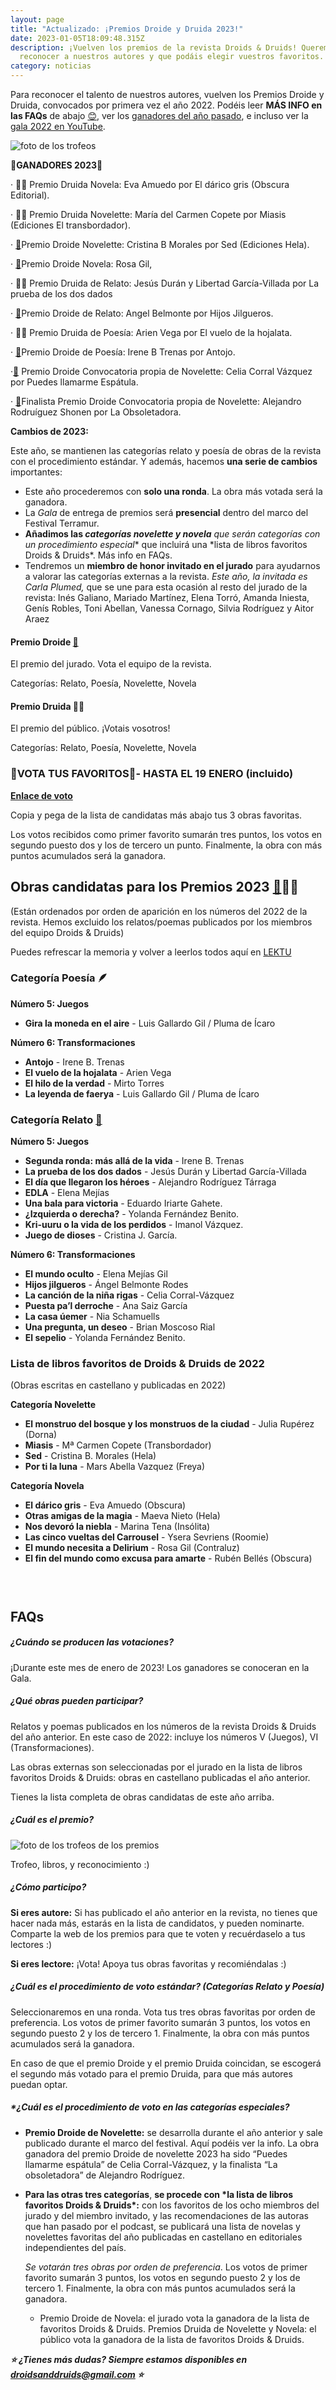 ```yaml
---
layout: page
title: "Actualizado: ¡Premios Droide y Druida 2023!"
date: 2023-01-05T18:09:48.315Z
description: ¡Vuelven los premios de la revista Droids & Druids! Queremos
  reconocer a nuestros autores y que podáis elegir vuestros favoritos.
category: noticias
---
```

Para reconocer el talento de nuestros autores, vuelven los Premios Droide y Druida, convocados por primera vez el año 2022. Podéi﻿s leer **MÁS INFO en las FAQs** de abajo [😊](https://emojipedia.org/es/cara-feliz-con-ojos-sonrientes/), ver los [ganadores del año pasado](https://droidsanddruids.com/noticias/2022/01/03/premios-droids-druids.html), e incluso ver la [gala 2022 en YouTube](https://www.youtube.com/watch?v=1XFcfxzIAS4). 

![foto de los trofeos](/public/images/tiny-small.png)

**🏅G﻿ANADORES 2023🏅**

· 🧙‍♀️​ Premio Druida Novela: Eva Amuedo por El dárico gris (Obscura Editorial).

· 🧙‍♀️​ Premio Druida Novelette: María del Carmen Copete por Miasis (Ediciones El transbordador).

· [🤖](https://emojipedia.org/robot/)Premio Droide Novelette: Cristina B Morales por Sed (Ediciones Hela).

· [🤖](https://emojipedia.org/robot/)Premio Droide Novela: Rosa Gil,

· 🧙‍♀️​ Premio Druida de Relato: Jesús Durán y Libertad García-Villada por La prueba de los dos dados

· [🤖](https://emojipedia.org/robot/)Premio Droide de Relato: Angel Belmonte por Hijos Jilgueros.

· 🧙‍♀️​ Premio Druida de Poesía: Arien Vega por El vuelo de la hojalata.

· [🤖](https://emojipedia.org/robot/)Premio Droide de Poesía: Irene B Trenas por Antojo.

·[🤖](https://emojipedia.org/robot/) Premio Droide Convocatoria propia de Novelette: Celia Corral Vázquez por Puedes llamarme Espátula.

· [🤖](https://emojipedia.org/robot/)Finalista Premio Droide Convocatoria propia de Novelette: Alejandro Rodruíguez Shonen por La Obsoletadora.



**C﻿ambios de 2023:**

Este año, se mantienen las categorías relato y poesía de obras de la revista con el procedimiento estándar. Y además, hacemos **una serie de cambios** importantes:

* Este año procederemos con **solo una ronda**. La obra más votada será la ganadora.
* La *Gala* de entrega de premios será **presencial** dentro del marco del Festival Terramur. 
* **Añadimos las *categorías novelette y novela*** *que serán categorías con un procedimiento especial*\* que incluirá una \*lista de libros favoritos Droids & Druids*. Más info en FAQs.
* Tendremos un **miembro de honor invitado en el jurado** para ayudarnos a valorar las categorías externas a la revista. *Este año, la invitada es Carla Plumed,* que se une para esta ocasión al resto del jurado de la revista: Inés Galiano, Mariado Martínez, Elena Torró, Amanda Iniesta, Genís Robles, Toni Abellan, Vanessa Cornago, Silvia Rodríguez y Aitor Araez

#### Premio Droide [🤖](https://emojipedia.org/robot/)

El premio del jurado. Vota el equipo de la revista.

Categorías: Relato, Poesía, Novelette, Novela

#### Premio Druida 🧙‍♀️​

El premio del público. ¡Votais vosotros!

Categorías: Relato, Poesía, Novelette, Novela

### **🏅**VOTA TUS FAVORITOS**🏅- HASTA EL 19 ENERO (incluido)**

**[Enlace de voto](https://forms.gle/7S9D6AoSvqagieri9)**

Copia y pega de la lista de candidatas más abajo tus 3 obras favoritas. 

Los votos recibidos como primer favorito sumarán tres puntos, los votos en segundo puesto dos y los de tercero un punto. Finalmente, la obra con más puntos acumulados será la ganadora.

## Obras candidatas para los Premios 2023 [🤖](https://emojipedia.org/robot/)🧙‍♀️​

(Están ordenados por orden de aparición en los números del 2022 de la revista. Hemos excluido los relatos/poemas publicados por los miembros del equipo Droids & Druids)

Puedes refrescar la memoria y volver a leerlos todos aquí en [LEKTU](https://lektu.com/e/droidsdruids/2399)

### Categoría Poesía 🪶

**Número 5: Juegos**

* **Gira la moneda en el aire** - Luis Gallardo Gil / Pluma de Ícaro

**Número 6: Transformaciones**

* **Antojo** - Irene B. Trenas
* **El vuelo de la hojalata** - Arien Vega
* **El hilo de la verdad** - Mirto Torres
* **La leyenda de faerya** - Luis Gallardo Gil / Pluma de Ícaro

### Categoría Relato [📇](https://emojipedia.org/card-index/)

**Número 5: Juegos**

* **Segunda ronda: más allá de la vida** - Irene B. Trenas 
* **La prueba de los dos dados** - Jesús Durán y Libertad García-Villada 
* **El día que llegaron los héroes** - Alejandro Rodríguez Tárraga 
* **EDLA** - Elena Mejías 
* **Una bala para victoria** - Eduardo Iriarte Gahete. 
* **¿Izquierda o derecha?** - Yolanda Fernández Benito. 
* **Kri-uuru o la vida de los perdidos** - Imanol Vázquez. 
* **Juego de dioses** - Cristina J. García. 

**Número 6: Transformaciones**

* **El mundo oculto** - Elena Mejías Gil 
* **Hijos jilgueros** - Ángel Belmonte Rodes 
* **La canción de la niña rigas** - Celia Corral-Vázquez 
* **Puesta pa’l derroche** - Ana Saiz García 
* **La casa úemer** - Nia Schamuells 
* **Una pregunta, un deseo** - Brian Moscoso Rial 
* **El sepelio** - Yolanda Fernández Benito. 

### Lista de libros favoritos de Droids & Druids de 2022 

(﻿Obras escritas en castellano y publicadas en 2022)

**Categoría Novelette**

* **El monstruo del bosque y los monstruos de la ciudad** - Julia Rupérez (Dorna)
* **Miasis** - Mª Carmen Copete (Transbordador)
* **Sed** - Cristina B. Morales (Hela)
* **Por ti la luna** - Mars Abella Vazquez (Freya)

**Categoría Novela**

* **El dárico gris** - Eva Amuedo (Obscura)
* **Otras amigas de la magia** - Maeva Nieto (Hela)
* **Nos devoró la niebla** - Marina Tena (Insólita)
* **Las cinco vueltas del Carrousel** - Ysera Sevriens (Roomie)
* **El mundo necesita a Delirium** - Rosa Gil (Contraluz)
* **El fin del mundo como excusa para amarte** - Rubén Bellés (Obscura)

###  

## FAQs

##### **¿Cuándo se producen las votaciones?**

¡Durante este mes de enero de 2023! Los ganadores se conoceran en la Gala.

##### ¿Qué obras pueden participar?

Relatos y poemas publicados en los números de la revista Droids & Druids del año anterior. En este caso de 2022: incluye los números V (Juegos), VI (Transformaciones).  

Las obras externas son seleccionadas por el jurado en la lista de libros favoritos Droids & Druids: obras en castellano publicadas el año anterior.

Tienes la lista completa de obras candidatas de este año arriba.

##### **¿Cuál es el premio?**

![foto de los trofeos de los premios](/public/images/tiny-small.png)

Trofeo, libros, y reconocimiento :) 

##### **¿Cómo participo?**

**Si eres autore:** Si has publicado el año anterior en la revista, no tienes que hacer nada más, estarás en la lista de candidatos, y pueden nominarte. Comparte la web de los premios para que te voten y recuérdaselo a tus lectores :) 

**Si eres lectore:** ¡Vota! Apoya tus obras favoritas y recomiéndalas :)

##### **¿Cuál es el procedimiento de voto estándar?** (Categorías Relato y Poesía)

Seleccionaremos en una ronda. Vota tus tres obras favoritas por orden de preferencia. Los votos de primer favorito sumarán 3 puntos, los votos en segundo puesto 2 y los de tercero 1. Finalmente, la obra con más puntos acumulados será la ganadora.

En caso de que el premio Droide y el premio Druida coincidan, se escogerá el segundo más votado para el premio Druida, para que más autores puedan optar.

##### \*¿Cuál es el procedimiento de voto en las categorías especiales?

* **Premio Droide de Novelette:** se desarrolla durante el año anterior y sale publicado durante el marco del festival. Aquí podéis ver la info. La obra ganadora del premio Droide de novelette 2023 ha sido “Puedes llamarme espátula” de Celia Corral-Vázquez, y la finalista “La obsoletadora” de Alejandro Rodríguez.
* **Para las otras tres categorías**, **se procede con \*la lista de libros favoritos Droids & Druids\*:** con los favoritos de los ocho miembros del jurado y del miembro invitado, y las recomendaciones de las autoras que han pasado por el podcast, se publicará una lista de novelas y novelettes favoritas del año publicadas en castellano en editoriales independientes del país.

  *Se votarán tres obras por orden de preferencia*. Los votos de primer favorito sumarán 3 puntos, los votos en segundo puesto 2 y los de tercero 1. Finalmente, la obra con más puntos acumulados será la ganadora.

  * Premio Droide de Novela: el jurado vota la ganadora de la lista de favoritos Droids & Druids. Premios Druida de Novelette y Novela: el público vota la ganadora de la lista de favoritos Droids & Druids.

***⭐ ¿Tienes más dudas? Siempre estamos disponibles en droidsanddruids@gmail.com ⭐***
